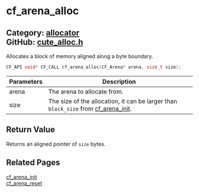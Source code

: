 [](../header.md ':include')

# cf_arena_alloc

Category: [allocator](/api_reference?id=allocator)  
GitHub: [cute_alloc.h](https://github.com/RandyGaul/cute_framework/blob/master/include/cute_alloc.h)  
---

Allocates a block of memory aligned along a byte boundary.

```cpp
CF_API void* CF_CALL cf_arena_alloc(CF_Arena* arena, size_t size);
```

Parameters | Description
--- | ---
arena | The arena to allocate from.
size | The size of the allocation, it can be larger than `block_size` from [cf_arena_init](/allocator/cf_arena_init.md).

## Return Value

Returns an aligned pointer of `size` bytes.

## Related Pages

[cf_arena_init](/allocator/cf_arena_init.md)  
[cf_arena_reset](/allocator/cf_arena_reset.md)  
